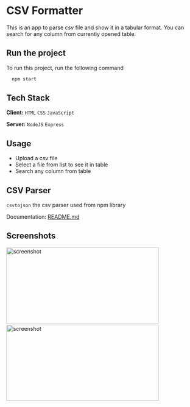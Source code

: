 
# CSV Formatter

This is an app to parse csv file and show it in a tabular format. You can search for any column from currently opened table.


## Run the project

To run this project, run the following command

```bash
  npm start
```


## Tech Stack

**Client:** `HTML` `CSS` `JavaScript`

**Server:** `NodeJS` `Express`

## Usage

- Upload a csv file
- Select a file from list to see it in table
- Search any column from table
## CSV Parser

`csvtojson` the csv parser used from npm library

Documentation: [README.md](https://github.com/Keyang/node-csvtojson)
## Screenshots

<img src="https://user-images.githubusercontent.com/114740896/209811759-ee9f1d82-95da-4fa3-9ba2-119453fa0d36.png" alt="screenshot" height="200" width="400">&ensp;<img src="https://user-images.githubusercontent.com/114740896/209811762-629f0429-c00f-4de6-8b49-9389aff9237b.png" alt="screenshot" height="200" width="400">
